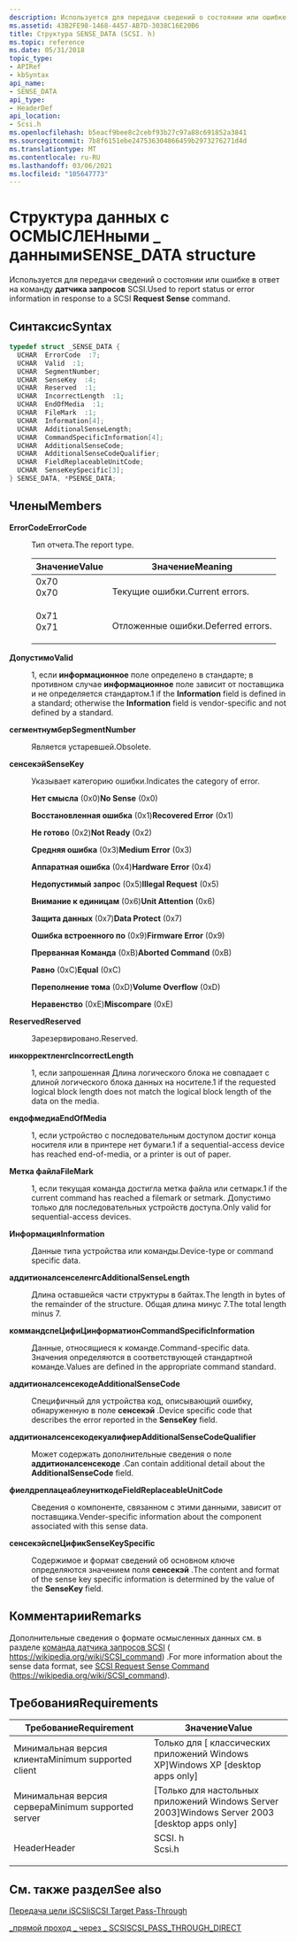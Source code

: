 ```yaml
---
description: Используется для передачи сведений о состоянии или ошибке в ответ на команду датчика запросов SCSI.
ms.assetid: 43B2FE98-1468-4457-AB7D-3038C16E20B6
title: Структура SENSE_DATA (SCSI. h)
ms.topic: reference
ms.date: 05/31/2018
topic_type:
- APIRef
- kbSyntax
api_name:
- SENSE_DATA
api_type:
- HeaderDef
api_location:
- Scsi.h
ms.openlocfilehash: b5eacf9bee8c2cebf93b27c97a88c691852a3841
ms.sourcegitcommit: 7b8f6151ebe247536304866459b2973276271d4d
ms.translationtype: MT
ms.contentlocale: ru-RU
ms.lasthandoff: 03/06/2021
ms.locfileid: "105647773"
---
```

# <a name="sense_data-structure"></a><span data-ttu-id="5a8a4-103">Структура данных с ОСМЫСЛЕНными \_ данными</span><span class="sxs-lookup"><span data-stu-id="5a8a4-103">SENSE\_DATA structure</span></span>

<span data-ttu-id="5a8a4-104">Используется для передачи сведений о состоянии или ошибке в ответ на команду **датчика запросов** SCSI.</span><span class="sxs-lookup"><span data-stu-id="5a8a4-104">Used to report status or error information in response to a SCSI **Request Sense** command.</span></span>

## <a name="syntax"></a><span data-ttu-id="5a8a4-105">Синтаксис</span><span class="sxs-lookup"><span data-stu-id="5a8a4-105">Syntax</span></span>


```C++
typedef struct _SENSE_DATA {
  UCHAR  ErrorCode  :7;
  UCHAR  Valid  :1;
  UCHAR  SegmentNumber;
  UCHAR  SenseKey  :4;
  UCHAR  Reserved  :1;
  UCHAR  IncorrectLength  :1;
  UCHAR  EndOfMedia  :1;
  UCHAR  FileMark  :1;
  UCHAR  Information[4];
  UCHAR  AdditionalSenseLength;
  UCHAR  CommandSpecificInformation[4];
  UCHAR  AdditionalSenseCode;
  UCHAR  AdditionalSenseCodeQualifier;
  UCHAR  FieldReplaceableUnitCode;
  UCHAR  SenseKeySpecific[3];
} SENSE_DATA, *PSENSE_DATA;
```



## <a name="members"></a><span data-ttu-id="5a8a4-106">Члены</span><span class="sxs-lookup"><span data-stu-id="5a8a4-106">Members</span></span>

<dl> <dt>

<span data-ttu-id="5a8a4-107">**ErrorCode**</span><span class="sxs-lookup"><span data-stu-id="5a8a4-107">**ErrorCode**</span></span>
</dt> <dd>

<span data-ttu-id="5a8a4-108">Тип отчета.</span><span class="sxs-lookup"><span data-stu-id="5a8a4-108">The report type.</span></span>



| <span data-ttu-id="5a8a4-109">Значение</span><span class="sxs-lookup"><span data-stu-id="5a8a4-109">Value</span></span>                                                                           | <span data-ttu-id="5a8a4-110">Значение</span><span class="sxs-lookup"><span data-stu-id="5a8a4-110">Meaning</span></span>                     |
|---------------------------------------------------------------------------------|-----------------------------|
| <dl> <span data-ttu-id="5a8a4-111"><dt>0x70</dt></span><span class="sxs-lookup"><span data-stu-id="5a8a4-111"><dt>0x70</dt></span></span> </dl> | <span data-ttu-id="5a8a4-112">Текущие ошибки.</span><span class="sxs-lookup"><span data-stu-id="5a8a4-112">Current errors.</span></span><br/>  |
| <dl> <span data-ttu-id="5a8a4-113"><dt>0x71</dt></span><span class="sxs-lookup"><span data-stu-id="5a8a4-113"><dt>0x71</dt></span></span> </dl> | <span data-ttu-id="5a8a4-114">Отложенные ошибки.</span><span class="sxs-lookup"><span data-stu-id="5a8a4-114">Deferred errors.</span></span><br/> |



 

</dd> <dt>

<span data-ttu-id="5a8a4-115">**Допустимо**</span><span class="sxs-lookup"><span data-stu-id="5a8a4-115">**Valid**</span></span>
</dt> <dd>

<span data-ttu-id="5a8a4-116">1, если **информационное** поле определено в стандарте; в противном случае **информационное** поле зависит от поставщика и не определяется стандартом.</span><span class="sxs-lookup"><span data-stu-id="5a8a4-116">1 if the **Information** field is defined in a standard; otherwise the **Information** field is vendor-specific and not defined by a standard.</span></span>

</dd> <dt>

<span data-ttu-id="5a8a4-117">**сегментнумбер**</span><span class="sxs-lookup"><span data-stu-id="5a8a4-117">**SegmentNumber**</span></span>
</dt> <dd>

<span data-ttu-id="5a8a4-118">Является устаревшей.</span><span class="sxs-lookup"><span data-stu-id="5a8a4-118">Obsolete.</span></span>

</dd> <dt>

<span data-ttu-id="5a8a4-119">**сенсекэй**</span><span class="sxs-lookup"><span data-stu-id="5a8a4-119">**SenseKey**</span></span>
</dt> <dd>

<span data-ttu-id="5a8a4-120">Указывает категорию ошибки.</span><span class="sxs-lookup"><span data-stu-id="5a8a4-120">Indicates the category of error.</span></span>

<dl> <dt>

<span data-ttu-id="5a8a4-121"><span id="No_Sense"></span><span id="no_sense"></span><span id="NO_SENSE"></span>**Нет смысла** (0x0)</span><span class="sxs-lookup"><span data-stu-id="5a8a4-121"><span id="No_Sense"></span><span id="no_sense"></span><span id="NO_SENSE"></span>**No Sense** (0x0)</span></span>
</dt> <dt>

<span data-ttu-id="5a8a4-122"><span id="Recovered_Error"></span><span id="recovered_error"></span><span id="RECOVERED_ERROR"></span>**Восстановленная ошибка** (0x1)</span><span class="sxs-lookup"><span data-stu-id="5a8a4-122"><span id="Recovered_Error"></span><span id="recovered_error"></span><span id="RECOVERED_ERROR"></span>**Recovered Error** (0x1)</span></span>
</dt> <dt>

<span data-ttu-id="5a8a4-123"><span id="Not_Ready"></span><span id="not_ready"></span><span id="NOT_READY"></span>**Не готово** (0x2)</span><span class="sxs-lookup"><span data-stu-id="5a8a4-123"><span id="Not_Ready"></span><span id="not_ready"></span><span id="NOT_READY"></span>**Not Ready** (0x2)</span></span>
</dt> <dt>

<span data-ttu-id="5a8a4-124"><span id="Medium_Error"></span><span id="medium_error"></span><span id="MEDIUM_ERROR"></span>**Средняя ошибка** (0x3)</span><span class="sxs-lookup"><span data-stu-id="5a8a4-124"><span id="Medium_Error"></span><span id="medium_error"></span><span id="MEDIUM_ERROR"></span>**Medium Error** (0x3)</span></span>
</dt> <dt>

<span data-ttu-id="5a8a4-125"><span id="Hardware_Error"></span><span id="hardware_error"></span><span id="HARDWARE_ERROR"></span>**Аппаратная ошибка** (0x4)</span><span class="sxs-lookup"><span data-stu-id="5a8a4-125"><span id="Hardware_Error"></span><span id="hardware_error"></span><span id="HARDWARE_ERROR"></span>**Hardware Error** (0x4)</span></span>
</dt> <dt>

<span data-ttu-id="5a8a4-126"><span id="Illegal_Request"></span><span id="illegal_request"></span><span id="ILLEGAL_REQUEST"></span>**Недопустимый запрос** (0x5)</span><span class="sxs-lookup"><span data-stu-id="5a8a4-126"><span id="Illegal_Request"></span><span id="illegal_request"></span><span id="ILLEGAL_REQUEST"></span>**Illegal Request** (0x5)</span></span>
</dt> <dt>

<span data-ttu-id="5a8a4-127"><span id="Unit_Attention"></span><span id="unit_attention"></span><span id="UNIT_ATTENTION"></span>**Внимание к единицам** (0x6)</span><span class="sxs-lookup"><span data-stu-id="5a8a4-127"><span id="Unit_Attention"></span><span id="unit_attention"></span><span id="UNIT_ATTENTION"></span>**Unit Attention** (0x6)</span></span>
</dt> <dt>

<span data-ttu-id="5a8a4-128"><span id="Data_Protect"></span><span id="data_protect"></span><span id="DATA_PROTECT"></span>**Защита данных** (0x7)</span><span class="sxs-lookup"><span data-stu-id="5a8a4-128"><span id="Data_Protect"></span><span id="data_protect"></span><span id="DATA_PROTECT"></span>**Data Protect** (0x7)</span></span>
</dt> <dt>

<span data-ttu-id="5a8a4-129"><span id="Firmware_Error"></span><span id="firmware_error"></span><span id="FIRMWARE_ERROR"></span>**Ошибка встроенного по** (0x9)</span><span class="sxs-lookup"><span data-stu-id="5a8a4-129"><span id="Firmware_Error"></span><span id="firmware_error"></span><span id="FIRMWARE_ERROR"></span>**Firmware Error** (0x9)</span></span>
</dt> <dt>

<span data-ttu-id="5a8a4-130"><span id="Aborted_Command"></span><span id="aborted_command"></span><span id="ABORTED_COMMAND"></span>**Прерванная Команда** (0xB)</span><span class="sxs-lookup"><span data-stu-id="5a8a4-130"><span id="Aborted_Command"></span><span id="aborted_command"></span><span id="ABORTED_COMMAND"></span>**Aborted Command** (0xB)</span></span>
</dt> <dt>

<span data-ttu-id="5a8a4-131"><span id="Equal"></span><span id="equal"></span><span id="EQUAL"></span>**Равно** (0xC)</span><span class="sxs-lookup"><span data-stu-id="5a8a4-131"><span id="Equal"></span><span id="equal"></span><span id="EQUAL"></span>**Equal** (0xC)</span></span>
</dt> <dt>

<span data-ttu-id="5a8a4-132"><span id="Volume_Overflow"></span><span id="volume_overflow"></span><span id="VOLUME_OVERFLOW"></span>**Переполнение тома** (0xD)</span><span class="sxs-lookup"><span data-stu-id="5a8a4-132"><span id="Volume_Overflow"></span><span id="volume_overflow"></span><span id="VOLUME_OVERFLOW"></span>**Volume Overflow** (0xD)</span></span>
</dt> <dt>

<span data-ttu-id="5a8a4-133"><span id="Miscompare"></span><span id="miscompare"></span><span id="MISCOMPARE"></span>**Неравенство** (0xE)</span><span class="sxs-lookup"><span data-stu-id="5a8a4-133"><span id="Miscompare"></span><span id="miscompare"></span><span id="MISCOMPARE"></span>**Miscompare** (0xE)</span></span>
</dt> </dl> </dd> <dt>

<span data-ttu-id="5a8a4-134">**Reserved**</span><span class="sxs-lookup"><span data-stu-id="5a8a4-134">**Reserved**</span></span>
</dt> <dd>

<span data-ttu-id="5a8a4-135">Зарезервировано.</span><span class="sxs-lookup"><span data-stu-id="5a8a4-135">Reserved.</span></span>

</dd> <dt>

<span data-ttu-id="5a8a4-136">**инкорректленгс**</span><span class="sxs-lookup"><span data-stu-id="5a8a4-136">**IncorrectLength**</span></span>
</dt> <dd>

<span data-ttu-id="5a8a4-137">1, если запрошенная Длина логического блока не совпадает с длиной логического блока данных на носителе.</span><span class="sxs-lookup"><span data-stu-id="5a8a4-137">1 if the requested logical block length does not match the logical block length of the data on the media.</span></span>

</dd> <dt>

<span data-ttu-id="5a8a4-138">**ендофмедиа**</span><span class="sxs-lookup"><span data-stu-id="5a8a4-138">**EndOfMedia**</span></span>
</dt> <dd>

<span data-ttu-id="5a8a4-139">1, если устройство с последовательным доступом достиг конца носителя или в принтере нет бумаги.</span><span class="sxs-lookup"><span data-stu-id="5a8a4-139">1 if a sequential-access device has reached end-of-media, or a printer is out of paper.</span></span>

</dd> <dt>

<span data-ttu-id="5a8a4-140">**Метка файла**</span><span class="sxs-lookup"><span data-stu-id="5a8a4-140">**FileMark**</span></span>
</dt> <dd>

<span data-ttu-id="5a8a4-141">1, если текущая команда достигла метка файла или сетмарк.</span><span class="sxs-lookup"><span data-stu-id="5a8a4-141">1 if the current command has reached a filemark or setmark.</span></span> <span data-ttu-id="5a8a4-142">Допустимо только для последовательных устройств доступа.</span><span class="sxs-lookup"><span data-stu-id="5a8a4-142">Only valid for sequential-access devices.</span></span>

</dd> <dt>

<span data-ttu-id="5a8a4-143">**Информация**</span><span class="sxs-lookup"><span data-stu-id="5a8a4-143">**Information**</span></span>
</dt> <dd>

<span data-ttu-id="5a8a4-144">Данные типа устройства или команды.</span><span class="sxs-lookup"><span data-stu-id="5a8a4-144">Device-type or command specific data.</span></span>

</dd> <dt>

<span data-ttu-id="5a8a4-145">**аддитионалсенселенгс**</span><span class="sxs-lookup"><span data-stu-id="5a8a4-145">**AdditionalSenseLength**</span></span>
</dt> <dd>

<span data-ttu-id="5a8a4-146">Длина оставшейся части структуры в байтах.</span><span class="sxs-lookup"><span data-stu-id="5a8a4-146">The length in bytes of the remainder of the structure.</span></span> <span data-ttu-id="5a8a4-147">Общая длина минус 7.</span><span class="sxs-lookup"><span data-stu-id="5a8a4-147">The total length minus 7.</span></span>

</dd> <dt>

<span data-ttu-id="5a8a4-148">**коммандспеЦифиЦинформатион**</span><span class="sxs-lookup"><span data-stu-id="5a8a4-148">**CommandSpecificInformation**</span></span>
</dt> <dd>

<span data-ttu-id="5a8a4-149">Данные, относящиеся к команде.</span><span class="sxs-lookup"><span data-stu-id="5a8a4-149">Command-specific data.</span></span> <span data-ttu-id="5a8a4-150">Значения определяются в соответствующей стандартной команде.</span><span class="sxs-lookup"><span data-stu-id="5a8a4-150">Values are defined in the appropriate command standard.</span></span>

</dd> <dt>

<span data-ttu-id="5a8a4-151">**аддитионалсенсекоде**</span><span class="sxs-lookup"><span data-stu-id="5a8a4-151">**AdditionalSenseCode**</span></span>
</dt> <dd>

<span data-ttu-id="5a8a4-152">Специфичный для устройства код, описывающий ошибку, обнаруженную в поле **сенсекэй** .</span><span class="sxs-lookup"><span data-stu-id="5a8a4-152">Device specific code that describes the error reported in the **SenseKey** field.</span></span>

</dd> <dt>

<span data-ttu-id="5a8a4-153">**аддитионалсенсекодекуалифиер**</span><span class="sxs-lookup"><span data-stu-id="5a8a4-153">**AdditionalSenseCodeQualifier**</span></span>
</dt> <dd>

<span data-ttu-id="5a8a4-154">Может содержать дополнительные сведения о поле **аддитионалсенсекоде** .</span><span class="sxs-lookup"><span data-stu-id="5a8a4-154">Can contain additional detail about the **AdditionalSenseCode** field.</span></span>

</dd> <dt>

<span data-ttu-id="5a8a4-155">**фиелдреплацеаблеуниткоде**</span><span class="sxs-lookup"><span data-stu-id="5a8a4-155">**FieldReplaceableUnitCode**</span></span>
</dt> <dd>

<span data-ttu-id="5a8a4-156">Сведения о компоненте, связанном с этими данными, зависит от поставщика.</span><span class="sxs-lookup"><span data-stu-id="5a8a4-156">Vender-specific information about the component associated with this sense data.</span></span>

</dd> <dt>

<span data-ttu-id="5a8a4-157">**сенсекэйспеЦифик**</span><span class="sxs-lookup"><span data-stu-id="5a8a4-157">**SenseKeySpecific**</span></span>
</dt> <dd>

<span data-ttu-id="5a8a4-158">Содержимое и формат сведений об основном ключе определяются значением поля **сенсекэй** .</span><span class="sxs-lookup"><span data-stu-id="5a8a4-158">The content and format of the sense key specific information is determined by the value of the **SenseKey** field.</span></span>

</dd> </dl>

## <a name="remarks"></a><span data-ttu-id="5a8a4-159">Комментарии</span><span class="sxs-lookup"><span data-stu-id="5a8a4-159">Remarks</span></span>

<span data-ttu-id="5a8a4-160">Дополнительные сведения о формате осмысленных данных см. в разделе [команда датчика запросов SCSI](https://wikipedia.org/wiki/SCSI_command) ( https://wikipedia.org/wiki/SCSI_command) .</span><span class="sxs-lookup"><span data-stu-id="5a8a4-160">For more information about the sense data format, see [SCSI Request Sense Command](https://wikipedia.org/wiki/SCSI_command) (https://wikipedia.org/wiki/SCSI_command).</span></span>

## <a name="requirements"></a><span data-ttu-id="5a8a4-161">Требования</span><span class="sxs-lookup"><span data-stu-id="5a8a4-161">Requirements</span></span>



| <span data-ttu-id="5a8a4-162">Требование</span><span class="sxs-lookup"><span data-stu-id="5a8a4-162">Requirement</span></span> | <span data-ttu-id="5a8a4-163">Значение</span><span class="sxs-lookup"><span data-stu-id="5a8a4-163">Value</span></span> |
|-------------------------------------|-----------------------------------------------------------------------------------|
| <span data-ttu-id="5a8a4-164">Минимальная версия клиента</span><span class="sxs-lookup"><span data-stu-id="5a8a4-164">Minimum supported client</span></span><br/> | <span data-ttu-id="5a8a4-165">Только для \[ классических приложений Windows XP\]</span><span class="sxs-lookup"><span data-stu-id="5a8a4-165">Windows XP \[desktop apps only\]</span></span><br/>                                       |
| <span data-ttu-id="5a8a4-166">Минимальная версия сервера</span><span class="sxs-lookup"><span data-stu-id="5a8a4-166">Minimum supported server</span></span><br/> | <span data-ttu-id="5a8a4-167">\[Только для настольных приложений Windows Server 2003\]</span><span class="sxs-lookup"><span data-stu-id="5a8a4-167">Windows Server 2003 \[desktop apps only\]</span></span><br/>                              |
| <span data-ttu-id="5a8a4-168">Header</span><span class="sxs-lookup"><span data-stu-id="5a8a4-168">Header</span></span><br/>                   | <dl> <span data-ttu-id="5a8a4-169"><dt>SCSI. h</dt></span><span class="sxs-lookup"><span data-stu-id="5a8a4-169"><dt>Scsi.h</dt></span></span> </dl> |



## <a name="see-also"></a><span data-ttu-id="5a8a4-170">См. также раздел</span><span class="sxs-lookup"><span data-stu-id="5a8a4-170">See also</span></span>

<dl> <dt>

[<span data-ttu-id="5a8a4-171">Передача цели iSCSI</span><span class="sxs-lookup"><span data-stu-id="5a8a4-171">iSCSI Target Pass-Through</span></span>](/powershell/module/iscsi)
</dt> <dt>

[<span data-ttu-id="5a8a4-172">\_прямой проход \_ через \_ SCSI</span><span class="sxs-lookup"><span data-stu-id="5a8a4-172">SCSI\_PASS\_THROUGH\_DIRECT</span></span>](/windows-hardware/drivers/ddi/ntddscsi/ni-ntddscsi-ioctl_scsi_pass_through_direct)
</dt> </dl>

 

 




